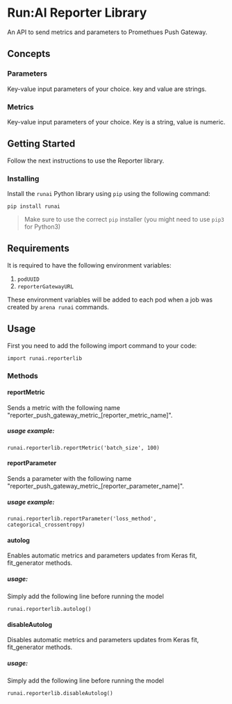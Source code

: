 # Run:AI Reporter Library

An API to send metrics and parameters to Promethues Push Gateway.

## Concepts
### Parameters
Key-value input parameters of your choice. key and value are strings.

### Metrics
Key-value input parameters of your choice. Key is a string, value is numeric.

## Getting Started

Follow the next instructions to use the Reporter library.

### Installing

Install the `runai` Python library using `pip` using the following command:

```
pip install runai
```

> Make sure to use the correct `pip` installer (you might need to use `pip3` for Python3)

## Requirements
It is required to have the following environment variables:
1) `podUUID`
2) `reporterGatewayURL`

These environment variables will be added to each pod when a job was created by `arena runai` commands.

## Usage

First you need to add the following import command to your code:

```
import runai.reporterlib
```

### Methods
#### reportMetric

Sends a metric with the following name "reporter_push_gateway_metric_[reporter_metric_name]".
##### usage example:
```
runai.reporterlib.reportMetric('batch_size', 100)
```

#### reportParameter

Sends a parameter with the following name "reporter_push_gateway_metric_[reporter_parameter_name]".
##### usage example:
```
runai.reporterlib.reportParameter('loss_method', categorical_crossentropy)
```

#### autolog

Enables automatic metrics and parameters updates from Keras fit, fit_generator methods.
##### usage:
Simply add the following line before running the model
```
runai.reporterlib.autolog()
```


#### disableAutolog

Disables automatic metrics and parameters updates from Keras fit, fit_generator methods.
##### usage:
Simply add the following line before running the model
```
runai.reporterlib.disableAutolog()
```
